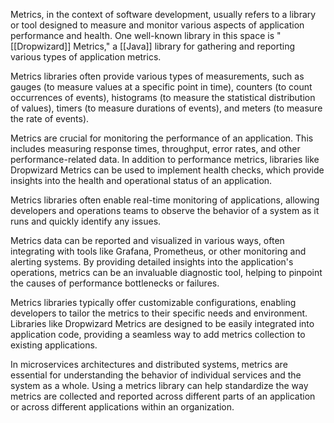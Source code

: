 Metrics, in the context of software development, usually refers to a library or tool designed to measure and monitor various aspects of application performance and health. One well-known library in this space is "[[Dropwizard]] Metrics," a [[Java]] library for gathering and reporting various types of application metrics.

Metrics libraries often provide various types of measurements, such as gauges (to measure values at a specific point in time), counters (to count occurrences of events), histograms (to measure the statistical distribution of values), timers (to measure durations of events), and meters (to measure the rate of events).

Metrics are crucial for monitoring the performance of an application. This includes measuring response times, throughput, error rates, and other performance-related data. In addition to performance metrics, libraries like Dropwizard Metrics can be used to implement health checks, which provide insights into the health and operational status of an application.

Metrics libraries often enable real-time monitoring of applications, allowing developers and operations teams to observe the behavior of a system as it runs and quickly identify any issues.

Metrics data can be reported and visualized in various ways, often integrating with tools like Grafana, Prometheus, or other monitoring and alerting systems. By providing detailed insights into the application's operations, metrics can be an invaluable diagnostic tool, helping to pinpoint the causes of performance bottlenecks or failures.

Metrics libraries typically offer customizable configurations, enabling developers to tailor the metrics to their specific needs and environment. Libraries like Dropwizard Metrics are designed to be easily integrated into application code, providing a seamless way to add metrics collection to existing applications.

In microservices architectures and distributed systems, metrics are essential for understanding the behavior of individual services and the system as a whole. Using a metrics library can help standardize the way metrics are collected and reported across different parts of an application or across different applications within an organization.
